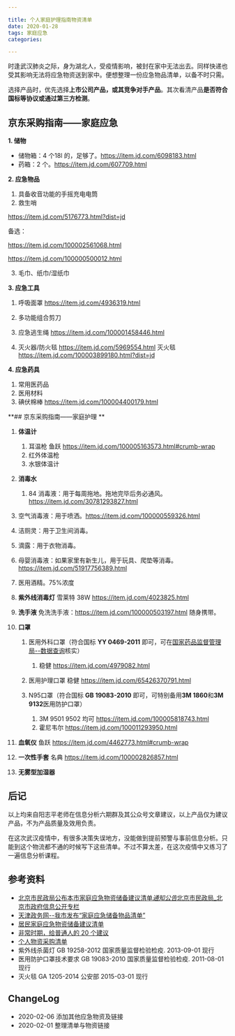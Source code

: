 ```yaml
---

title: 个人家庭护理指南物资清单
date: 2020-01-28
tags: 家庭应急
categories:

---
```


时逢武汉肺炎之际，身为湖北人，受疫情影响，被封在家中无法出去。同样快递也受其影响无法将应急物资送到家中。便想整理一份应急物品清单，以备不时只需。

选择产品时，优先选择**上市公司产品，或其竞争对手产品**。其次看清产品**是否符合国标等协议或通过第三方检测**。

<!--more-->

## 京东采购指南——家庭应急

**1. 储物**

- 储物箱：4 个18l 的，足够了。https://item.jd.com/6098183.html
- 药箱：2 个。https://item.jd.com/607709.html



**2. 应急物品**

1. 具备收音功能的手摇充电电筒
2. 救生哨

https://item.jd.com/5176773.html?dist=jd

备选：

https://item.jd.com/100002561068.html

https://item.jd.com/100000500012.html

3. 毛巾、纸巾/湿纸巾



**3. 应急工具**

1. 呼吸面罩 https://item.jd.com/4936319.html

2. 多功能组合剪刀

3. 应急逃生绳 https://item.jd.com/100001458446.html

4. 灭火器/防火毯 https://item.jd.com/5969554.html  灭火毯 https://item.jd.com/100003899180.html?dist=jd

    

**4. 应急药具**

1. 常用医药品
2. 医用材料
3. 碘伏棉棒 https://item.jd.com/100004400179.html



**## 京东采购指南——家庭护理
**


1. **体温计**
   1. 耳温枪 鱼跃 https://item.jd.com/100005163573.html#crumb-wrap
   2. 红外体温枪
   3. 水银体温计



2.  **消毒水**

	 1. 84 消毒液：用于每周拖地。拖地完毕后务必通风。https://item.jd.com/30781293827.html
   2. 空气消毒液：用于喷洒。https://item.jd.com/100000559326.html
   3. 洁厕灵：用于卫生间消毒。
   4. 滴露：用于衣物消毒。
   5. 母婴消毒液：如果家里有新生儿，用于玩具、爬垫等消毒。 https://item.jd.com/51917756389.html
   6. 医用酒精。75%浓度



3. **紫外线消毒灯** 雪莱特 38W https://item.jd.com/4023825.html



4. **洗手液** 免洗洗手液：https://item.jd.com/100000503197.html 随身携带。



5. **口罩**

   1. 医用外科口罩（符合国标 **YY 0469-2011** 即可，可在[国家药品监督管理局--数据查询](http://qy1.sfda.gov.ex2.ipv6.nmpa.gov.cn/datasearchcnda/face3/base.jsp?tableId=26&tableName=TABLE26&title=%B9%FA%B2%FA%C6%F7%D0%B5&bcId=118103058617027083838706701567)核实）
       1. 稳健 https://item.jd.com/4979082.html

   2. 医用护理口罩 稳健 https://item.jd.com/65426370791.html

   3. N95口罩（符合国标 **GB 19083-2010** 即可，可特别备用**3M 1860**和**3M 9132**医用防护口罩）
       1. 3M 9501 9502 均可 https://item.jd.com/100005818743.html
       2. 霍尼韦尔 https://item.jd.com/100011293950.html




6. **血氧仪** 鱼跃 https://item.jd.com/4462773.html#crumb-wrap



7. **一次性手套** 名典 https://item.jd.com/100002826857.html



8. **无雾型加湿器**



## 后记

以上均来自阳志平老师在信息分析六期群及其公众号文章建议，以上产品仅为建议产品，不为产品质量及效用负责。

在这次武汉疫情中，有很多决策失误地方，没能做到提前预警与事前信息分析。只能到这个物流都不通的时候写下这些清单。不过不算太差，在这次疫情中又练习了一遍信息分析课程。



## 参考资料



- [北京市民政局公布本市家庭应急物资储备建议清单*通知公告*北京市民政局_北京市政府信息公开专栏](http://www.beijing.gov.cn/zfxxgk/110009/tzgg53/2014-05/28/content_477353.shtml)
- [天津政务网--我市发布“家庭应急储备物品清单”](http://www.tj.gov.cn/xw/bdyw/201805/t20180514_3625620.html)
- [居民家庭应急物资储备建议清单](http://xxgk.qingzhou.gov.cn/SMZHJ/201805/t20180518_405842.htm)
- [非常时期，给普通人的 20 个建议](https://mp.weixin.qq.com/s/XoF5yK24NmRKD6a3lfDpOQ)
- [个人物资采购清单](https://mp.weixin.qq.com/s?__biz=MzA3MzM0MjUyMQ==&mid=2652151013&idx=1&sn=1283aa9b4b41e209dc016889c1396ad7&chksm=84f0b7b3b3873ea5b823221f84507665cb5c096fc2929af5a431ac9a07f6de6e641b6b658708&scene=21#wechat_redirect)
- 紫外线杀菌灯 GB 19258-2012 国家质量监督检验检疫.	2013-09-01	现行
- 医用防护口罩技术要求 GB 19083-2010 国家质量监督检验检疫.	2011-08-01	现行
- 灭火毯 GA 1205-2014 公安部	2015-03-01	现行



## ChangeLog

- 2020-02-06 添加其他应急物资及链接
- 2020-02-01 整理清单与物资链接